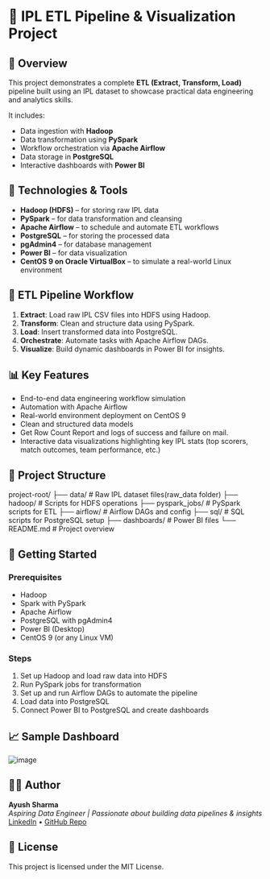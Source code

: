 # 🏏 IPL ETL Pipeline & Visualization Project

## 📌 Overview

This project demonstrates a complete **ETL (Extract, Transform, Load)** pipeline built using an IPL dataset to showcase practical data engineering and analytics skills.

It includes:
- Data ingestion with **Hadoop**
- Data transformation using **PySpark**
- Workflow orchestration via **Apache Airflow**
- Data storage in **PostgreSQL**
- Interactive dashboards with **Power BI**

## 🧰 Technologies & Tools

- **Hadoop (HDFS)** – for storing raw IPL data  
- **PySpark** – for data transformation and cleansing  
- **Apache Airflow** – to schedule and automate ETL workflows  
- **PostgreSQL** – for storing the processed data  
- **pgAdmin4** – for database management  
- **Power BI** – for data visualization  
- **CentOS 9 on Oracle VirtualBox** – to simulate a real-world Linux environment

## 🔄 ETL Pipeline Workflow

1. **Extract**: Load raw IPL CSV files into HDFS using Hadoop.
2. **Transform**: Clean and structure data using PySpark.
3. **Load**: Insert transformed data into PostgreSQL.
4. **Orchestrate**: Automate tasks with Apache Airflow DAGs.
5. **Visualize**: Build dynamic dashboards in Power BI for insights.

## 📊 Key Features

- End-to-end data engineering workflow simulation
- Automation with Apache Airflow
- Real-world environment deployment on CentOS 9
- Clean and structured data models
- Get Row Count Report and logs of success and failure on mail.
- Interactive data visualizations highlighting key IPL stats (top scorers, match outcomes, team performance, etc.)

## 📁 Project Structure

project-root/ ├── data/ # Raw IPL dataset files(raw_data folder) ├── hadoop/ # Scripts for HDFS operations ├── pyspark_jobs/ # PySpark scripts for ETL ├── airflow/ # Airflow DAGs and config ├── sql/ # SQL scripts for PostgreSQL setup ├── dashboards/ # Power BI files └── README.md # Project overview


## 🚀 Getting Started

### Prerequisites

- Hadoop
- Spark with PySpark
- Apache Airflow
- PostgreSQL with pgAdmin4
- Power BI (Desktop)
- CentOS 9 (or any Linux VM)

### Steps

1. Set up Hadoop and load raw data into HDFS
2. Run PySpark jobs for transformation
3. Set up and run Airflow DAGs to automate the pipeline
4. Load data into PostgreSQL
5. Connect Power BI to PostgreSQL and create dashboards

## 📈 Sample Dashboard

![image](https://github.com/user-attachments/assets/a6347b60-1a35-4bf4-8aba-93f90086d33c)


## 🧑‍💻 Author

**Ayush Sharma**  
*Aspiring Data Engineer | Passionate about building data pipelines & insights*  
[LinkedIn](www.linkedin.com/in/ayushh-sharma88) • [GitHub Repo](https://github.com/ayushhsharma88?tab=repositories)

## 📄 License

This project is licensed under the MIT License.
